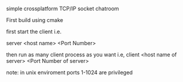 simple crossplatform TCP/IP socket chatroom

First build using cmake

first start the client i.e.

server \<host name> \<Port Number>

then run as many client process as you want i.e,
client \<host name of server> \<Port Number of server>

note: in unix enviroment ports 1-1024 are privileged  
